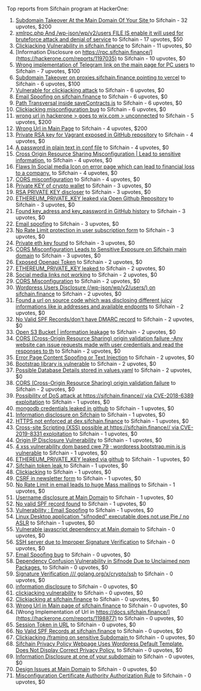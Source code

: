 Top reports from Sifchain program at HackerOne:

1. [Subdomain Takeover At the Main Domain Of Your Site ](https://hackerone.com/reports/1183296) to Sifchain - 32 upvotes, $200
2. [xmlrpc.php And /wp-json/wp/v2/users FILE IS enable it will used for bruteforce attack and denial of service](https://hackerone.com/reports/1147449) to Sifchain - 17 upvotes, $50
3. [Clickjacking Vulnerability in sifchain.finance](https://hackerone.com/reports/1185949) to Sifchain - 11 upvotes, $0
4. [Information Disclosure on https://rpc.sifchain.finance/](https://hackerone.com/reports/1197035) to Sifchain - 10 upvotes, $0
5. [Wrong implementation of Telegram link on the main page for PC users](https://hackerone.com/reports/1194293) to Sifchain - 7 upvotes, $100
6. [Subdomain Takeover on proxies.sifchain.finance pointing to vercel](https://hackerone.com/reports/1487793) to Sifchain - 6 upvotes, $100
7. [Vulnerable for clickjacking attack](https://hackerone.com/reports/1188639) to Sifchain - 6 upvotes, $0
8. [Email Spoofing on sifchain.finance](https://hackerone.com/reports/1191209) to Sifchain - 6 upvotes, $0
9. [Path Transversal inside saveContracts.js](https://hackerone.com/reports/1196917) to Sifchain - 6 upvotes, $0
10. [Clickjacking misconfiguration bug](https://hackerone.com/reports/1176104) to Sifchain - 6 upvotes, $0
11. [wrong url in hackerone \> goes to wix.com \> unconnected](https://hackerone.com/reports/1187018) to Sifchain - 5 upvotes, $200
12. [Wrong Url in Main Page](https://hackerone.com/reports/1188629) to Sifchain - 4 upvotes, $200
13. [Private RSA key for Vagrant exposed in GitHub repository](https://hackerone.com/reports/1183502) to Sifchain - 4 upvotes, $0
14. [A password in plain text in conf file](https://hackerone.com/reports/1188188) to Sifchain - 4 upvotes, $0
15. [Cross Origin Resource Sharing Misconfiguration | Lead to sensitive information.](https://hackerone.com/reports/1189363) to Sifchain - 4 upvotes, $0
16. [Flaws In Social media Icon on error page which can lead to financial loss to a company.](https://hackerone.com/reports/1186926) to Sifchain - 4 upvotes, $0
17. [CORS misconfiguration](https://hackerone.com/reports/1187543) to Sifchain - 4 upvotes, $0
18. [Private KEY of crypto wallet](https://hackerone.com/reports/1145581) to Sifchain - 3 upvotes, $0
19. [RSA PRIVATE KEY discloser](https://hackerone.com/reports/1183520) to Sifchain - 3 upvotes, $0
20. [ ETHEREUM_PRIVATE_KEY leaked via Open Github Repository](https://hackerone.com/reports/1133670) to Sifchain - 3 upvotes, $0
21. [Found key_adress and key_password in GitHub history](https://hackerone.com/reports/1188982) to Sifchain - 3 upvotes, $0
22. [Email spoofing](https://hackerone.com/reports/1187511) to Sifchain - 3 upvotes, $0
23. [No Rate Limit protection in user subscription form](https://hackerone.com/reports/1195429) to Sifchain - 3 upvotes, $0
24. [Private eth key found](https://hackerone.com/reports/1181213) to Sifchain - 3 upvotes, $0
25. [CORS Misconfiguration Leads to Sensitive Exposure on  Sifchain main domain](https://hackerone.com/reports/1188684) to Sifchain - 3 upvotes, $0
26. [Exposed Openapi Token](https://hackerone.com/reports/1132690) to Sifchain - 2 upvotes, $0
27. [ETHEREUM_PRIVATE_KEY leaked ](https://hackerone.com/reports/1183269) to Sifchain - 2 upvotes, $0
28. [Social media links not working](https://hackerone.com/reports/1189282) to Sifchain - 2 upvotes, $0
29. [CORS Misconfiguration](https://hackerone.com/reports/1194280) to Sifchain - 2 upvotes, $0
30. [Wordpress Users Disclosure (/wp-json/wp/v2/users/) on sifchain.finance](https://hackerone.com/reports/1195194) to Sifchain - 2 upvotes, $0
31. [Found a url on source code which was disclosing different juicy informations like ip addresses and available endponts](https://hackerone.com/reports/1195432) to Sifchain - 2 upvotes, $0
32. [No Valid SPF Records/don't have DMARC record](https://hackerone.com/reports/1194598) to Sifchain - 2 upvotes, $0
33. [Open S3 Bucket | information leakage](https://hackerone.com/reports/1186897) to Sifchain - 2 upvotes, $0
34. [CORS (Cross-Origin Resource Sharing) origin validation failure -Any website can issue requests made with user credentials and read the responses to th](https://hackerone.com/reports/1188471) to Sifchain - 2 upvotes, $0
35. [Error Page Content Spoofing or Text Injection](https://hackerone.com/reports/1196253) to Sifchain - 2 upvotes, $0
36. [Bootstrap library is vulnerable](https://hackerone.com/reports/1198203) to Sifchain - 2 upvotes, $0
37. [Possible Database Details stored in values.yaml](https://hackerone.com/reports/1199803) to Sifchain - 2 upvotes, $0
38. [CORS (Cross-Origin Resource Sharing) origin validation failure](https://hackerone.com/reports/1192147) to Sifchain - 2 upvotes, $0
39. [Possibility of DoS attack at https://sifchain.finance// via CVE-2018-6389 exploitation](https://hackerone.com/reports/1186985) to Sifchain - 1 upvotes, $0
40. [mongodb credentials leaked in github](https://hackerone.com/reports/1183809) to Sifchain - 1 upvotes, $0
41. [ Information disclosure on Sifchain](https://hackerone.com/reports/1188998) to Sifchain - 1 upvotes, $0
42. [HTTPS not enforced at dex.sifchain.finance](https://hackerone.com/reports/1126401) to Sifchain - 1 upvotes, $0
43. [Cross-site Scripting (XSS) possible  at https://sifchain.finance// via CVE-2019-8331 exploitation](https://hackerone.com/reports/1218173) to Sifchain - 1 upvotes, $0
44. [Origin IP Disclosure Vulnerability](https://hackerone.com/reports/1327443) to Sifchain - 1 upvotes, $0
45. [4 xss vulnerability dom based cwe 79 ; wordpress bootstrap.min.js is vulnerable](https://hackerone.com/reports/1219002) to Sifchain - 1 upvotes, $0
46. [ETHEREUM_PRIVATE_KEY leaked via github](https://hackerone.com/reports/1283605) to Sifchain - 1 upvotes, $0
47. [Sifchain token leak ](https://hackerone.com/reports/1188938) to Sifchain - 1 upvotes, $0
48. [Clickjacking](https://hackerone.com/reports/1206138) to Sifchain - 1 upvotes, $0
49. [CSRF in newsletter form](https://hackerone.com/reports/1190705) to Sifchain - 1 upvotes, $0
50. [No Rate Limit in email leads to huge Mass mailings](https://hackerone.com/reports/1185903) to Sifchain - 1 upvotes, $0
51. [Username disclosure at Main Domain](https://hackerone.com/reports/1188662) to Sifchain - 1 upvotes, $0
52. [No valid SPF record found](https://hackerone.com/reports/1187001) to Sifchain - 1 upvotes, $0
53. [Vulnerability : Email Spoofing](https://hackerone.com/reports/1180668) to Sifchain - 1 upvotes, $0
54. [Linux Desktop application "sifnoded" executable does not use Pie / no ASLR](https://hackerone.com/reports/1188633) to Sifchain - 1 upvotes, $0
55. [Vulnerable javascript dependency at Main domain](https://hackerone.com/reports/1188643) to Sifchain - 0 upvotes, $0
56. [SSH server due to Improper Signature Verification](https://hackerone.com/reports/1294043) to Sifchain - 0 upvotes, $0
57. [Email Spoofing bug](https://hackerone.com/reports/1176090) to Sifchain - 0 upvotes, $0
58. [Dependency Confusion Vulnerability in Sifnode Due to Unclaimed npm Packages.](https://hackerone.com/reports/1187816) to Sifchain - 0 upvotes, $0
59. [Signature Verification /// golang.org/x/crypto/ssh](https://hackerone.com/reports/1276384) to Sifchain - 0 upvotes, $0
60. [information disclosure](https://hackerone.com/reports/1218784) to Sifchain - 0 upvotes, $0
61. [clickjacking vulnerability](https://hackerone.com/reports/1199904) to Sifchain - 0 upvotes, $0
62. [	 Clickjacking at sifchain.finance](https://hackerone.com/reports/1212595) to Sifchain - 0 upvotes, $0
63. [Wrong Url in Main page of sifchain.finance](https://hackerone.com/reports/1195512) to Sifchain - 0 upvotes, $0
64. [Wrong Implementation of Url in https://docs.sifchain.finance/](https://hackerone.com/reports/1198877) to Sifchain - 0 upvotes, $0
65. [Session Token in URL](https://hackerone.com/reports/1197078) to Sifchain - 0 upvotes, $0
66. [No Valid SPF Records at sifchain.finance](https://hackerone.com/reports/1188725) to Sifchain - 0 upvotes, $0
67. [Clickjacking /framing on sensitive Subdomain ](https://hackerone.com/reports/1195209) to Sifchain - 0 upvotes, $0
68. [Sifchain Privacy Policy Webpage Uses Wordpress Default Template. Does Not Display Correct Privacy Policy.](https://hackerone.com/reports/1196049) to Sifchain - 0 upvotes, $0
69. [Information Disclosure at one of your subdomain](https://hackerone.com/reports/1195423) to Sifchain - 0 upvotes, $0
70. [Design Issues at Main Domain](https://hackerone.com/reports/1188652) to Sifchain - 0 upvotes, $0
71. [Misconfiguration Certificate Authority Authorization Rule](https://hackerone.com/reports/1186740) to Sifchain - 0 upvotes, $0
